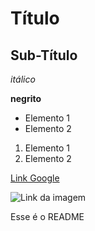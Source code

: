 # Título

## Sub-Título

*itálico*

**negrito**

- Elemento 1
- Elemento 2

1) Elemento 1
2) Elemento 2

[Link Google](https://www.google.com)

![Link da imagem](https://blog.knoldus.com/wp-content/uploads/2020/10/GIT-Operations-with-Python-Scripting.png)

Esse é o README